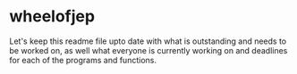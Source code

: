 # wheelofjep


Let's keep this readme file upto date with what is outstanding and needs to be worked on, as well what everyone is currently working on and deadlines for each of the programs and functions.
